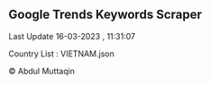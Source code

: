 

## Google Trends Keywords Scraper 
 
Last Update 16-03-2023 , 11:31:07

Country List :
VIETNAM.json



© Abdul Muttaqin 
